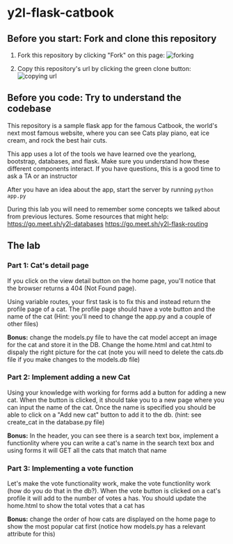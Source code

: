 # y2l-flask-catbook
## Before you start: Fork and clone this repository

1. Fork this repository by clicking "Fork" on this page:
![forking](https://image.ibb.co/jHRieT/forking.png)

2. Copy this repository's url by clicking the green clone button:
![copying url](https://image.ibb.co/n2wYeT/copying_clone.png)


## Before you code: Try to understand the codebase
This repository is a sample flask app for the famous Catbook, the world's next most famous website, where you can see Cats play piano, eat ice cream, and rock the best hair cuts. 

This app uses a lot of the tools we have learned ove the yearlong, bootstrap, databases, and flask. Make sure you understand how these different components interact. If you have questions, this is a good time to ask a TA or an instructor

After you have an idea about the app, start the server by running `python app.py`

During this lab you will need to remember some concepts we talked about from previous lectures. Some resources that might help:
https://go.meet.sh/y2l-databases
https://go.meet.sh/y2l-flask-routing

## The lab
### Part 1: Cat's detail page
If you click on the view detail button on the home page, you'll notice that the browser returns a 404 (Not Found page).

Using variable routes, your first task is to fix this and instead return the profile page of a cat. The profile page should have a vote button and the name of the cat
(Hint: you'll need to change the app.py and a couple of other files)

**Bonus:** change the models.py file to have the cat model accept an image for the cat and store it in the DB. Change the home.html and cat.html to dispaly the right picture for the cat (note you will need to delete the cats.db file if you make changes to the models.db file)

### Part 2: Implement adding a new Cat
Using your knowledge with working for forms add a button for adding a new cat. When the button is clicked, it should take you to a new page where you can input the name of the cat. Once the name is specified you should be able to click on a "Add new cat" button to add it to the db. (hint: see create_cat in the database.py file)

**Bonus:** In the header, you can see there is a search text box, implement a functionlity where you can write a cat's name in the search text box and using forms it will GET all the cats that match that name


### Part 3: Implementing a vote function
Let's make the vote functionality work, make the vote functionlity work (how do you do that in the db?). When the vote button is clicked on a cat's profile it will add to the number of votes a has. You should update the home.html to show the total votes that a cat has

**Bonus:** change the order of how cats are displayed on the home page to show the most popular cat first (notice how models.py has a relevant attribute for this)


